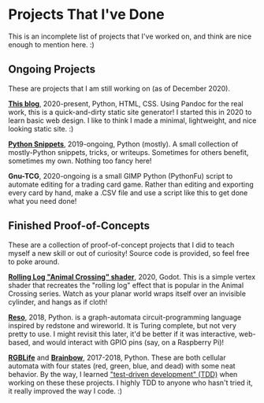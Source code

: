 # Projects That I've Done

<!-- TODO: Photos, goal of <100KB each, 1MB max, or optional load-photos -->

This is an incomplete list of projects that I've worked on, and think are nice enough to mention here. :)

## Ongoing Projects

These are projects that I am still working on (as of December 2020).

<!-- TODO Blog photo -->

[**This blog**](https://gitlab.com/lynnpepin/diy-static-site-generator), 2020-present, Python, HTML, CSS. Using Pandoc for the real work, this is a quick-and-dirty static site generator! I started this in 2020 to learn basic web design. I like to think I made a minimal, lightweight, and nice looking static site. :)


<!-- TODO Snippets photo -->

[**Python Snippets**](https://gitlab.com/lynnpepin/some_snippets), 2019-ongoing, Python (mostly). A small collection of mostly-Python snippets, tricks, or writeups. Sometimes for others benefit, sometimes my own. Nothing too fancy here!


<!-- TODO, finish, GNU TCG -->

**Gnu-TCG**, 2020-ongoing is a small GIMP Python (PythonFu) script to automate editing for a trading card game. Rather than editing and exporting every card by hand, make a .CSV file and use a script like this to get done what you need done!


<!-- ## Research Publications -->

<!-- TODO -->

<!-- ## Finished Projects and Course Projects

<!-- TODO PRAW cleanup, photo -->

<!-- **Overwrite Reddit Comments**, 2019, Python. A script using [PRAW](https://praw.readthedocs.io/en/latest/) to facilitate mass-deleting Reddit comments.


<!-- TODO NLP photo -->


<!-- **NLP for automated testing**, 2017-2018, Python, Keras, spaCy. A senior design team project I completed UConn with other students. I worked as engineering team lead as we worked on a tool to process human-language testing instructions to automatable tests.

<!-- TODO -->

<!-- **Java Swift UI, CSE 2012** https://github.com/lynnpepin/cse2102 todo

<!-- TODO -->

<!-- **MIPS sim** https://github.com/lynnpepin/mips-simulator

<!-- TODO -->

<!-- **OS 161** https://github.com/lynnpepin/4300os161


<!-- TODO: Image, change credits to Lynn Pepin -->

<!-- **Bython** https://github.com/lynnpepin/bython -->

<!--  I contributed a major change to Bython, a Python preprocessor that translates curly brakcets into indentatioin. -->


## Finished Proof-of-Concepts

These are a collection of proof-of-concept projects that I did to teach myself a new skill or out of curiosity! Source code is provided, so feel free to poke around.

<!-- TODO Rolling Log photo -->

[**Rolling Log "Animal Crossing" shader**](https://gitlab.com/lynnpepin/rollinglogshader), 2020, Godot. This is a simple vertex shader that recreates the "rolling log" effect that is popular in the Animal Crossing series. Watch as your planar world wraps itself over an invisible cylinder, and hangs as if cloth!

<!-- TODO Reso photo -->

[**Reso**](https://gitlab.com/lynnpepin/reso), 2018, Python. is a graph-automata circuit-programming language inspired by redstone and wireworld. It is Turing complete, but not very pretty to use. I might revisit this later, it'd be better if it was interactive, web-based, and would interact with GPIO pins (say, on a Raspberry Pi)!

<!-- TODO RGBLife, Brainbow -->

[**RGBLife**](https://gitlab.com/lynnpepin/RGBLife) and [**Brainbow**](https://gitlab.com/lynnpepin/brainbow-ca), 2017-2018, Python. These are both cellular automata with four states (red, green, blue, and dead) with some neat behavior. By the way, I learned ["test-driven development" (TDD)](https://en.wikipedia.org/wiki/Test-driven_development) when working on these these projects. I highly TDD to anyone who hasn't tried it, it really improved the way I code. :)


<!--## Language Experience

TODO

Python: Most recent

Mostly for coursework: Java: 

Only for coursework: SML, Scheme (Dr. Racket, taught it!), more todo

## TODO

 * Publish `overwrite-reddit-comments`
 * Contribute to GIMP
 * IRSSI doc contributions
 -->
